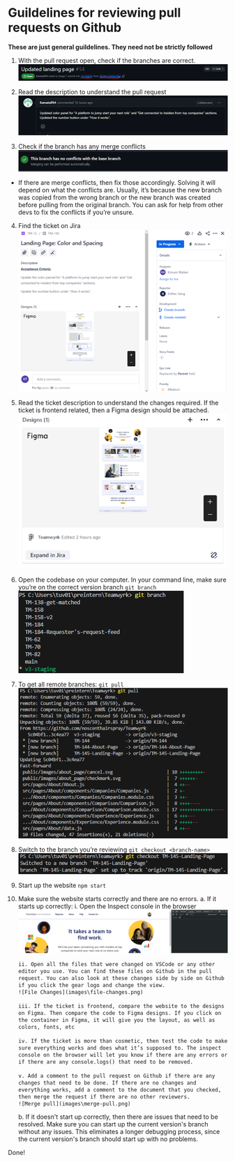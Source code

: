 # Guildelines for reviewing pull requests on Github

**These are just general guildelines. They need not be strictly followed**

1. With the pull request open, check if the branches are correct.
   ![Branch check](images\branch-check.png)

2. Read the description to understand the pull request
   ![Pull Request Description](images\pull-request-description.png)

3. Check if the branch has any merge conflicts
   ![Merge Conflicts](images\merge-conflicts.png)

- If there are merge conflicts, then fix those accordingly. Solving it will depend on what the conflicts are. Usually, it’s because the new branch was copied from the wrong branch or the new branch was created before pulling from the original branch. You can ask for help from other devs to fix the conflicts if you’re unsure.

4.  Find the ticket on Jira
    ![Jira Ticket](images\jira-ticket.png)

5.  Read the ticket description to understand the changes required. If the ticket is frontend related, then a Figma design should be attached.
    ![Figma Design in Jira](images\jira-figma-design.png)

6.  Open the codebase on your computer. In your command line, make sure you’re on the correct version branch
    `git branch`
    ![Git branch](images\git-branch.png)

7.  To get all remote branches:
    `git pull`
    ![Git pull](images\git-pull.png)

8.  Switch to the branch you’re reviewing
    `git checkout <branch-name>`
    ![Git checkout](images\git-checkout.png)

9.  Start up the website
    `npm start`

10. Make sure the website starts correctly and there are no errors.
    a. If it starts up correctly:
    i. Open the Inspect console in the browser
    ![Inspect console](images\inspect-console.png)

        ii. Open all the files that were changed on VSCode or any other editor you use. You can find these files on Github in the pull request. You can also look at these changes side by side on Github if you click the gear logo and change the view.
        ![File Changes](images\file-changes.png)

        iii. If the ticket is frontend, compare the website to the designs on Figma. Then compare the code to Figma designs. If you click on the container in Figma, it will give you the layout, as well as colors, fonts, etc

        iv. If the ticket is more than cosmetic, then test the code to make sure everything works and does what it’s supposed to. The inspect console on the browser will let you know if there are any errors or if there are any console.logs() that need to be removed.

        v. Add a comment to the pull request on Github if there are any changes that need to be done. If there are no changes and everything works, add a comment to the document that you checked, then merge the request if there are no other reviewers.
        ![Merge pull](images\merge-pull.png)

    b. If it doesn't start up correctly, then there are issues that need to be resolved. Make sure you can start up the current version's branch without any issues. This eliminates a longer debugging process, since the current version's branch should start up with no problems.

Done!

